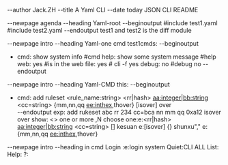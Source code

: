 --author Jack.ZH
--title A Yaml CLI
--date today
JSON CLI README

--newpage agenda
--heading Yaml-root
--beginoutput
\#include test1.yaml
\#include test2.yaml
--endoutput
test1 and test2 is the diff module

--newpage intro
--heading Yaml-one cmd
test1cmds:
--beginoutput
- cmd: show system info        #cmd
help: show some system message #help 
web: yes                       #is in the web
file: yes                      # cli -f  yes
debug: no                      #debug no
--endoutput

--newpage intro
--heading Yaml-CMD
this:
--beginoutput
- cmd: add ruleset <rule_name:string> <rr|hash> <aa:integer|bb:string> 
    <cc=string> {mm,nn,qq <ee:inthex>,thover} [isover]  over     
--endoutput
exp:
add rukeset abc rr 234 cc=bca nn mm qq 0xa12 isover over 
show:
<> one or more ,N choose one:e:<rr|hash> <aa:integer|bb:string> <cc=string> 
[] kesuan e:[isover] 
{} shunxu"," e:{mm,nn,qq <ee:inthex>,thover}

--newpage intro
--heading in cmd
Login :e:login system
Quiet:CLI ALL 
List:
Help:
?:

